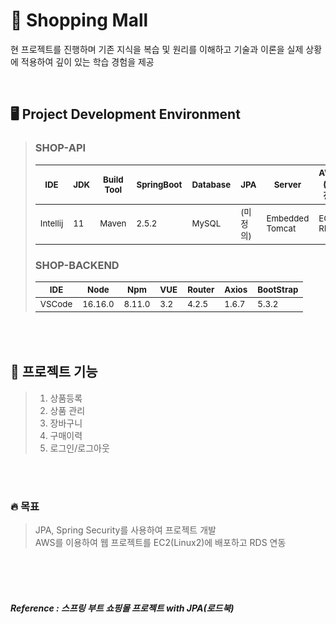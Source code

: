 # 🛒 Shopping Mall

현 프로젝트를 진행하며 기존 지식을 복습 및 원리를 이해하고 기술과 이론을 실제 상황에 적용하여 깊이 있는 학습 경험을 제공

<br>

## 🖥 Project Development Environment
> ### SHOP-API
> | <sub>IDE</sub>      | <sub>JDK</sub> | <sub>Build Tool</sub> | <sub>SpringBoot</sub>  | <sub>Database</sub>  | <sub>JPA</sub>     | <sub>Server</sub>          | <sub>AWS (예정)</sub> |
> |---------------------|----------------|-----------------------|------------------------|----------------------|--------------------|----------------------------|-----------------------|
> | <sub>Intellij</sub> | <sub>11</sub> | <sub>Maven</sub>       | <sub>2.5.2</sub>       | <sub>MySQL</sub>     | <sub>(미정의)</sub> | <sub>Embedded Tomcat</sub> | <sub>EC2, RDS</sub>   |
> 
> ### SHOP-BACKEND
> | <sub>IDE</sub>     | <sub>Node</sub>    | <sub>Npm</sub>    | <sub>VUE</sub>    | <sub>Router</sub>  | <sub>Axios</sub>    | <sub>BootStrap</sub> |
> |--------------------|--------------------|-------------------|-------------------|--------------------|---------------------|----------------------|
> | <sub>VSCode</sub>  | <sub>16.16.0</sub> | <sub>8.11.0</sub> | <sub>3.2</sub>    | <sub>4.2.5</sub>   | <sub>1.6.7</sub>    | <sub>5.3.2</sub>     |

<br><br>

## 📃 프로젝트 기능
> 1. 상품등록
> 2. 상품 관리
> 3. 장바구니
> 4. 구매이력
> 5. 로그인/로그아웃

<br><br>

### 🔥 목표
> JPA, Spring Security를 사용하여 프로젝트 개발 <br>
> AWS를 이용하여 웹 프로젝트를 EC2(Linux2)에 배포하고 RDS 연동

<br><br><br>


##### Reference : 스프링 부트 쇼핑몰 프로젝트 with JPA(로드북)


